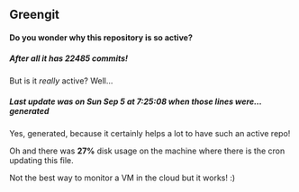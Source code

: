 ## Greengit

#### Do you wonder why this repository is so active?

##### After all it has 22485 commits!

But is it *really* active? Well...

##### Last update was on Sun Sep 5 at 7:25:08 when those lines were... generated

Yes, generated, because it certainly helps a lot to have such an active repo!

Oh and there was **27%** disk usage on the machine
where there is the cron updating this file.

Not the best way to monitor a VM in the cloud but it works! :)
